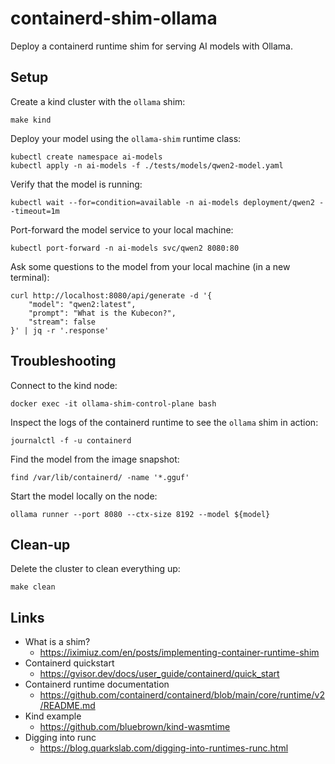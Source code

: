 # containerd-shim-ollama

Deploy a containerd runtime shim for serving AI models with Ollama.

## Setup

Create a kind cluster with the `ollama` shim:

```shell
make kind
```

Deploy your model using the `ollama-shim` runtime class:

```shell
kubectl create namespace ai-models
kubectl apply -n ai-models -f ./tests/models/qwen2-model.yaml
```

Verify that the model is running:

```shell
kubectl wait --for=condition=available -n ai-models deployment/qwen2 --timeout=1m
```

Port-forward the model service to your local machine:

```shell
kubectl port-forward -n ai-models svc/qwen2 8080:80
```

Ask some questions to the model from your local machine (in a new terminal):

```shell
curl http://localhost:8080/api/generate -d '{
    "model": "qwen2:latest",
    "prompt": "What is the Kubecon?",
    "stream": false
}' | jq -r '.response'
```

## Troubleshooting

Connect to the kind node:

```shell
docker exec -it ollama-shim-control-plane bash
```

Inspect the logs of the containerd runtime to see the `ollama` shim in action:

```shell
journalctl -f -u containerd
```

Find the model from the image snapshot:

```shell
find /var/lib/containerd/ -name '*.gguf'
```

Start the model locally on the node:

```shell
ollama runner --port 8080 --ctx-size 8192 --model ${model}
```

## Clean-up

Delete the cluster to clean everything up:

```shell
make clean
```

## Links

- What is a shim?
    - https://iximiuz.com/en/posts/implementing-container-runtime-shim
- Containerd quickstart
    - https://gvisor.dev/docs/user_guide/containerd/quick_start
- Containerd runtime documentation
    - https://github.com/containerd/containerd/blob/main/core/runtime/v2/README.md
- Kind example
    - https://github.com/bluebrown/kind-wasmtime
- Digging into runc
    - https://blog.quarkslab.com/digging-into-runtimes-runc.html
